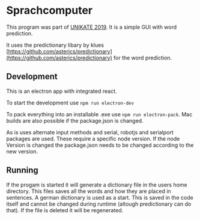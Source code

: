 # Sprachcomputer

This program was part of [UNIKATE 2019](https://www.behindertenrat.at/2019/10/unikate-per-ideenwettbewerb-barrieren-beseitigen/). It is a simple GUI with word prediction.

It uses the predictionary libary by klues [https://github.com/asterics/predictionary](https://github.com/asterics/predictionary) for the word prediction.

## Development

This is an electron app with integrated react. 

To start the development use `npm run electron-dev`

To pack everything into an installable .exe use `npm run electron-pack`. Mac builds are also possible if the package.json is changed.

As is uses alternate input methods and serial, robotjs and serialport packages are used. These require a specific node version. If the node Version is changed the package.json needs to be changed according to the new version.

## Running

If the progam is started it will generate a dictionary file in the users home directory. This files saves all the words and how they are placed in sentences. A german dictionary is used as a start. This is saved in the code itself and cannot be changed during runtime (altough predictionary can do that). If the file is deleted it will be regenerated. 

